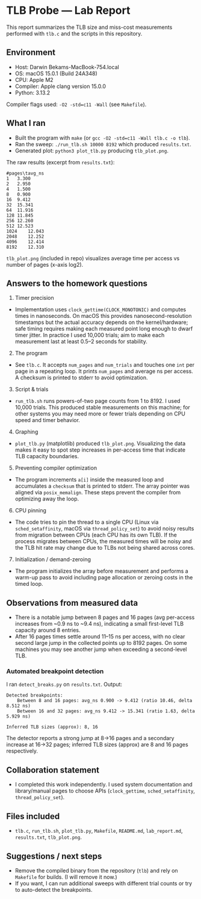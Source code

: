 # TLB Probe — Lab Report

This report summarizes the TLB size and miss-cost measurements performed with `tlb.c` and the scripts in this repository.

## Environment

- Host: Darwin Bekams-MacBook-754.local
- OS: macOS 15.0.1 (Build 24A348)
- CPU: Apple M2
- Compiler: Apple clang version 15.0.0
- Python: 3.13.2

Compiler flags used: `-O2 -std=c11 -Wall` (see `Makefile`).

## What I ran
- Built the program with `make` (or `gcc -O2 -std=c11 -Wall tlb.c -o tlb`).
- Ran the sweep: `./run_tlb.sh 10000 8192` which produced `results.txt`.
- Generated plot: `python3 plot_tlb.py` producing `tlb_plot.png`.

The raw results (excerpt from `results.txt`):

```
#pages\tavg_ns
1	3.300
2	2.950
4	1.500
8	0.900
16	9.412
32	15.341
64	11.916
128	11.845
256	12.260
512	12.523
1024	12.043
2048	12.252
4096	12.414
8192	12.310
```

`tlb_plot.png` (included in repo) visualizes average time per access vs number of pages (x-axis log2).

## Answers to the homework questions

1) Timer precision
- Implementation uses `clock_gettime(CLOCK_MONOTONIC)` and computes times in nanoseconds. On macOS this provides nanosecond-resolution timestamps but the actual accuracy depends on the kernel/hardware; safe timing requires making each measured point long enough to dwarf timer jitter. In practice I used 10,000 trials; aim to make each measurement last at least 0.5–2 seconds for stability.

2) The program
- See `tlb.c`. It accepts `num_pages` and `num_trials` and touches one `int` per page in a repeating loop. It prints `num_pages` and average ns per access. A checksum is printed to stderr to avoid optimization.

3) Script & trials
- `run_tlb.sh` runs powers-of-two page counts from 1 to 8192. I used 10,000 trials. This produced stable measurements on this machine; for other systems you may need more or fewer trials depending on CPU speed and timer behavior.

4) Graphing
- `plot_tlb.py` (matplotlib) produced `tlb_plot.png`. Visualizing the data makes it easy to spot step increases in per-access time that indicate TLB capacity boundaries.

5) Preventing compiler optimization
- The program increments `a[i]` inside the measured loop and accumulates a `checksum` that is printed to stderr. The array pointer was aligned via `posix_memalign`. These steps prevent the compiler from optimizing away the loop.

6) CPU pinning
- The code tries to pin the thread to a single CPU (Linux via `sched_setaffinity`, macOS via `thread_policy_set`) to avoid noisy results from migration between CPUs (each CPU has its own TLB). If the process migrates between CPUs, the measured times will be noisy and the TLB hit rate may change due to TLBs not being shared across cores.

7) Initialization / demand-zeroing
- The program initializes the array before measurement and performs a warm-up pass to avoid including page allocation or zeroing costs in the timed loop.

## Observations from measured data
- There is a notable jump between 8 pages and 16 pages (avg per-access increases from ~0.9 ns to ~9.4 ns), indicating a small first-level TLB capacity around 8 entries.
- After 16 pages times settle around 11–15 ns per access, with no clear second large jump in the collected points up to 8192 pages. On some machines you may see another jump when exceeding a second-level TLB.

### Automated breakpoint detection

I ran `detect_breaks.py` on `results.txt`. Output:

```
Detected breakpoints:
	Between 8 and 16 pages: avg_ns 0.900 -> 9.412 (ratio 10.46, delta 8.512 ns)
	Between 16 and 32 pages: avg_ns 9.412 -> 15.341 (ratio 1.63, delta 5.929 ns)

Inferred TLB sizes (approx): 8, 16
```

The detector reports a strong jump at 8->16 pages and a secondary increase at 16->32 pages; inferred TLB sizes (approx) are 8 and 16 pages respectively.

## Collaboration statement
- I completed this work independently. I used system documentation and library/manual pages to choose APIs (`clock_gettime`, `sched_setaffinity`, `thread_policy_set`).

## Files included
- `tlb.c`, `run_tlb.sh`, `plot_tlb.py`, `Makefile`, `README.md`, `lab_report.md`, `results.txt`, `tlb_plot.png`.

## Suggestions / next steps
- Remove the compiled binary from the repository (`tlb`) and rely on `Makefile` for builds. (I will remove it now.)
- If you want, I can run additional sweeps with different trial counts or try to auto-detect the breakpoints.
